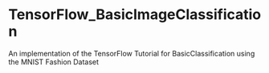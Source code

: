 # TensorFlow_BasicImageClassification
An implementation of the TensorFlow Tutorial for BasicClassification using the MNIST Fashion Dataset
